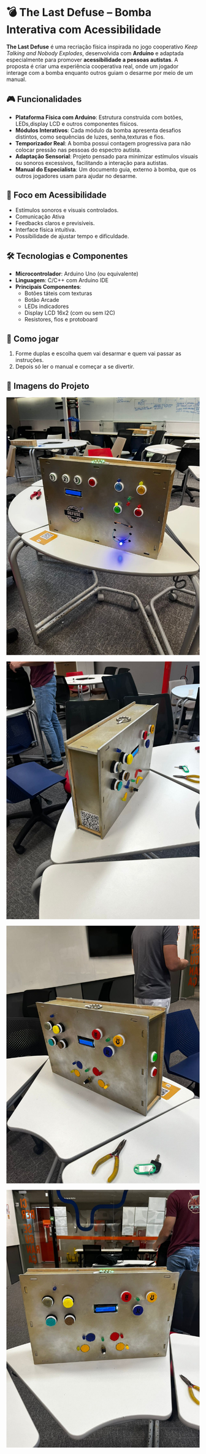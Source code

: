 # 💣 The Last Defuse – Bomba Interativa com Acessibilidade

**The Last Defuse** é uma recriação física inspirada no jogo cooperativo *Keep Talking and Nobody Explodes*, desenvolvida com **Arduino** e adaptada especialmente para promover **acessibilidade a pessoas autistas**. A proposta é criar uma experiência cooperativa real, onde um jogador interage com a bomba enquanto outros guiam o desarme por meio de um manual.

## 🎮 Funcionalidades

- **Plataforma Física com Arduino**: Estrutura construída com botões, LEDs,display LCD e outros componentes físicos.
- **Módulos Interativos**: Cada módulo da bomba apresenta desafios distintos, como sequências de luzes, senha,texturas  e fios.
- **Temporizador Real**: A bomba possui contagem progressiva para não colocar pressão nas pessoas do espectro autista.
- **Adaptação Sensorial**: Projeto pensado para minimizar estímulos visuais ou sonoros excessivos, facilitando a interação para autistas.
- **Manual do Especialista**: Um documento guia, externo à bomba, que os outros jogadores usam para ajudar no desarme.

## 🧠 Foco em Acessibilidade

- Estímulos sonoros e visuais controlados.
- Comunicação Ativa
- Feedbacks claros e previsíveis.
- Interface física intuitiva.
- Possibilidade de ajustar tempo e dificuldade.

## 🛠️ Tecnologias e Componentes

- **Microcontrolador**: Arduino Uno (ou equivalente)
- **Linguagem**: C/C++ com Arduino IDE
- **Principais Componentes**:
  - Botões táteis com texturas
  - Botão Arcade
  - LEDs indicadores
  - Display LCD 16x2 (com ou sem I2C)
  - Resistores, fios e protoboard

## 🚀 Como jogar
1. Forme duplas e escolha quem vai desarmar e quem vai passar as instruções.
2. Depois só ler o manual e começar a se divertir.

## 📸 Imagens do Projeto

![Foto da Bomba Montada](imagens/bomba1.jpg)

![Foto da Bomba Montada](imagens/bomba2.jpg)

![Foto da Bomba Montada](imagens/bomba3.jpg)

![Foto da Bomba Montada](imagens/bomba4.jpg)
